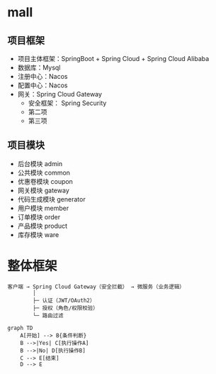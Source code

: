 # mall
  
## 项目框架  
- 项目主体框架：SpringBoot + Spring Cloud + Spring Cloud Alibaba
- 数据库：Mysql
- 注册中心：Nacos
- 配置中心：Nacos
- 网关：Spring Cloud Gateway
  * 安全框架： Spring Security
  * 第二项
  * 第三项


## 项目模块
- 后台模块   admin
- 公共模块   common
- 优惠卷模块  coupon
- 网关模块   gateway
- 代码生成模块 generator
- 用户模块   member
- 订单模块   order
- 产品模块   product
- 库存模块   ware


# 整体框架
```
客户端 → Spring Cloud Gateway（安全拦截） → 微服务（业务逻辑）
        │  
        ├─ 认证（JWT/OAuth2）  
        ├─ 授权（角色/权限校验）  
        └─ 路由过滤
```

```mermaid
graph TD
    A[开始] --> B{条件判断}
    B -->|Yes| C[执行操作A]
    B -->|No| D[执行操作B]
    C --> E[结束]
    D --> E
```